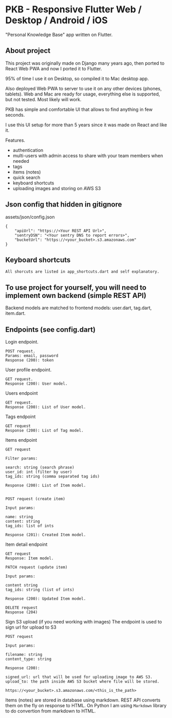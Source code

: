 # PKB - Responsive Flutter Web / Desktop / Android / iOS

"Personal Knowledge Base" app written on Flutter.

## About project

This project was originally made on Django many years ago, then ported to React Web PWA and now I ported it to Flutter.

95% of time I use it on Desktop, so compiled it to Mac desktop app.

Also deployed Web PWA to server to use it on any other devices (phones, tablets). Web and Mac are ready for usage, everything else is supported, but not tested. Most likely will work.

PKB has simple and comfortable UI that allows to find anything in few seconds.

I use this UI setup for more than 5 years since it was made on React and like it.

Features.

-   authentication
-   multi-users with admin access to share with your team members when needed
-   tags
-   items (notes)
-   quick search
-   keyboard shortcuts
-   uploading images and storing on AWS S3

## Json config that hidden in gitignore

assets/json/config.json

```
{
    "apiUrl": "https://<Your REST API Url>",
    "sentryDSN": "<Your sentry DNS to report errors>",
    "bucketUrl": "https://<your_bucket>.s3.amazonaws.com"
}
```

## Keyboard shortcuts

```
All shorcuts are listed in app_shortcuts.dart and self explanatory.
```

## To use project for yourself, you will need to implement own backend (simple REST API)

Backend models are matched to frontend models: user.dart, tag.dart, item.dart.

## Endpoints (see config.dart)

Login endpoint.

```
POST request.
Params: email, password
Response (200): token
```

User profile endpoint.

```
GET request.
Response (200): User model.
```

Users endpoint

```
GET request.
Response (200): List of User model.
```

Tags endpoint

```
GET request
Response (200): List of Tag model.
```

Items endpoint

```
GET request

Filter params:

search: string (search phrase)
user_id: int (filter by user)
tag_ids: string (comma separated tag ids)

Response (200): List of Item model.


POST request (create item)

Input params:

name: string
content: string
tag_ids: list of ints

Response (201): Created Item model.
```

Item detail endpoint

```
GET request
Response: Item model.

PATCH request (update item)

Input params:

content string
tag_ids: string (list of ints)

Response (200): Updated Item model.

DELETE request
Response (204)
```

Sign S3 upload (if you need working with images)
The endpoint is used to sign url for upload to S3

```
POST request

Input params:

filename: string
content_type: string

Response (200):

signed_url: url that will be used for uploading image to AWS S3.
upload_to: the path inside AWS S3 bucket where file will be stored.

https://<your_bucket>.s3.amazonaws.com/<this_is_the_path>

```

Items (notes) are stored in database using markdown. REST API converts them on the fly on response to HTML. On Python I am using `Markdown` library to do convertion from markdown to HTML.
